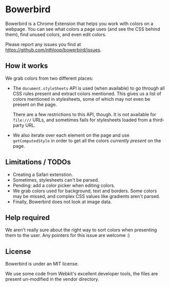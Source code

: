 # Bowerbird

Bowerbird is a Chrome Extension that helps you work with colors on a
webpage. You can see what colors a page uses (and see the CSS behind
them), find unused colors, and even edit colors.

Please report any issues you find at
<https://github.com/nthloop/bowerbird/issues>.

## How it works

We grab colors from two different places:

  * The `document.styleSheets` API is used (when available) to go
    through all CSS rules present and extract colors mentioned. This
    gives us a list of colors mentioned in stylesheets, some of which
    may not even be present on the page.

    There are a few restrictions to this API, though. It is not
    available for `file:///` URLs, and sometimes fails for stylesheets
    loaded from a third-party URL.

  * We also iterate over each element on the page and use
    `getComputedStyle` in order to get all the colors _currently
    present_ on the page.

## Limitations / TODOs

  * Creating a Safari extenstion.
  * Sometimes, stylesheets can't be parsed.
  * Pending: add a color picker when editing colors.
  * We grab colors used for background, text and borders. Some colors
    may be missed, and complex CSS values like gradients aren't parsed.
  * Finally, Bowerbird does not look at image data.

## Help required

We aren't really sure about the right way to sort colors when presenting
them to the user. Any pointers for this issue are welcome :)

## License

Bowerbird is under an MIT license.

We use some code from Webkit's excellent developer tools, the files are
present un-modified in the vendor directory.
